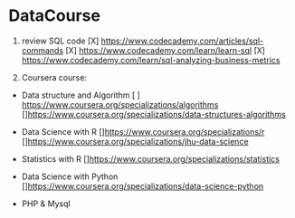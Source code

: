 # DataCourse
1. review SQL code
[X] https://www.codecademy.com/articles/sql-commands
[X] https://www.codecademy.com/learn/learn-sql
[X] https://www.codecademy.com/learn/sql-analyzing-business-metrics

2. Coursera course:
* Data structure and Algorithm
[ ] https://www.coursera.org/specializations/algorithms
[]https://www.coursera.org/specializations/data-structures-algorithms

* Data Science with R
[]https://www.coursera.org/specializations/r
[]https://www.coursera.org/specializations/jhu-data-science

* Statistics with R
[]https://www.coursera.org/specializations/statistics

* Data Science with Python
[]https://www.coursera.org/specializations/data-science-python

* PHP & Mysql
